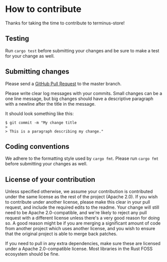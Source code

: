 # How to contribute

Thanks for taking the time to contribute to terminus-store!

## Testing
Run `cargo test` before submitting your changes and be sure to make a test for your change as well.

## Submitting changes
Please send a [GitHub Pull Request](https://github.com/terminusdb/terminus-store/pull/new/master) to the master branch.

Please write clear log messages with your commits. Small changes can be a one
line message, but big changes should have a descriptive paragraph with a
newline after the title in the message.

It should look something like this:

    $ git commit -m "My change title
    >
    > This is a paragraph describing my change."


## Coding conventions
We adhere to the formatting style used by `cargo fmt`. Please run `cargo fmt`
before submitting your changes as well.

## License of your contribution
Unless specified otherwise, we assume your contribution is contributed under
the same license as the rest of the project (Apache 2.0). If you wish to contribute
under another license, please make this clear in your pull request, and include
the required edits to the readme. Your change will still need to be
Apache 2.0-compatible, and we're likely to reject any pull request with a different
license unless there's a very good reason for doing so. A good reason might be
if you are merging a significant amount of code from another project which uses
another license, and you wish to ensure that the original project is able to
merge back patches.

If you need to pull in any extra dependencies, make sure these are licensed
under a Apache 2.0-compatible license. Most libraries in the Rust FOSS
ecosystem should be fine.
